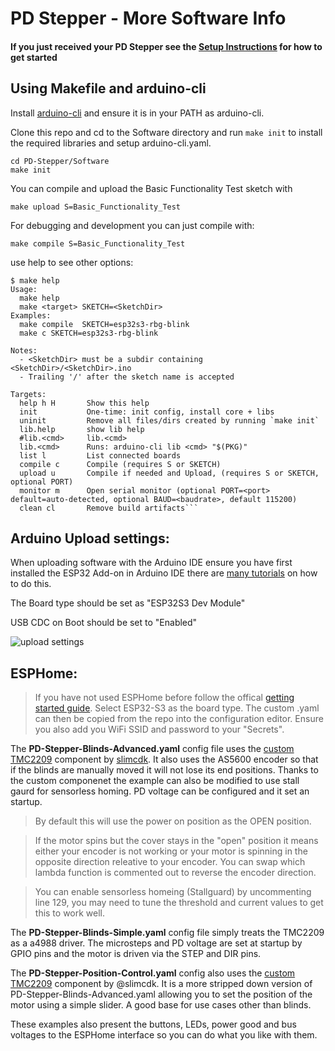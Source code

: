 # **PD Stepper** - More Software Info

#### If you just received your PD Stepper see the [Setup Instructions](https://github.com/joshr120/PD-Stepper/tree/main/Getting%20Started) for how to get started

## Using Makefile and arduino-cli

Install [arduino-cli](https://arduino.github.io/arduino-cli/latest/installation/)
and ensure it is in your PATH as arduino-cli.

Clone this repo and cd to the Software directory and run `make init`
to install the required libraries and setup arduino-cli.yaml.
```
cd PD-Stepper/Software
make init
```

You can compile and upload the Basic Functionality Test sketch with
```
make upload S=Basic_Functionality_Test
```

For debugging and development you can just compile with:
```
make compile S=Basic_Functionality_Test
```

use help to see other options:
```
$ make help
Usage:
  make help
  make <target> SKETCH=<SketchDir>
Examples:
  make compile  SKETCH=esp32s3-rbg-blink
  make c SKETCH=esp32s3-rbg-blink

Notes:
  - <SketchDir> must be a subdir containing <SketchDir>/<SketchDir>.ino
  - Trailing '/' after the sketch name is accepted

Targets:
  help h H       Show this help
  init           One-time: init config, install core + libs
  uninit         Remove all files/dirs created by running `make init`
  lib.help       show lib help
  #lib.<cmd>     lib.<cmd>
  lib.<cmd>      Runs: arduino-cli lib <cmd> "$(PKG)"
  list l         List connected boards
  compile c      Compile (requires S or SKETCH)
  upload u       Compile if needed and Upload, (requires S or SKETCH, optional PORT)
  monitor m      Open serial monitor (optional PORT=<port> default=auto-detected, optional BAUD=<baudrate>, default 115200)
  clean cl       Remove build artifacts```
```


## Arduino Upload settings: ##
When uploading software with the Arduino IDE ensure you have first installed the ESP32 Add-on in Arduino IDE there are [many tutorials](https://randomnerdtutorials.com/installing-esp32-arduino-ide-2-0/) on how to do this.

The Board type should be set as "ESP32S3 Dev Module"

USB CDC on Boot should be set to "Enabled"

![upload settings](https://github.com/joshr120/PD-Stepper/assets/120012174/f002548a-ec56-4bae-93c7-10ec5e83b6d1)


## ESPHome: ##
>If you have not used ESPHome before follow the offical [getting started guide](https://esphome.io/guides/getting_started_hassio.html). Select ESP32-S3 as the board type. The custom .yaml can then be copied from the repo into the configuration editor. Ensure you also add you WiFi SSID and password to your "Secrets".

The **PD-Stepper-Blinds-Advanced.yaml** config file uses the [custom TMC2209](https://github.com/slimcdk/esphome-custom-components/tree/master/esphome/components/tmc2209) component by [slimcdk](https://github.com/slimcdk). It also uses the AS5600 encoder so that if the blinds are manually moved it will not lose its end positions. Thanks to the custom componenet the example can also be modified to use stall gaurd for sensorless homing. PD voltage can be configured and it set an startup. 
> By default this will use the power on position as the OPEN position.

> If the motor spins but the cover stays in the "open" position it means either your encoder is not working or your motor is spinning in the opposite direction releative to your encoder. You can swap which lambda function is commented out to reverse the encoder direction. 

> You can enable sensorless homeing (Stallguard) by uncommenting line 129, you may need to tune the threshold and current values to get this to work well.

The **PD-Stepper-Blinds-Simple.yaml** config file simply treats the TMC2209 as a a4988 driver. The microsteps and PD voltage are set at startup by GPIO pins and the motor is driven via the STEP and DIR pins.

The **PD-Stepper-Position-Control.yaml** config also uses the [custom TMC2209](https://github.com/slimcdk/esphome-custom-components/tree/master/esphome/components/tmc2209) component by @slimcdk. It is a more stripped down version of PD-Stepper-Blinds-Advanced.yaml allowing you to set the position of the motor using a simple slider. A good base for use cases other than blinds.

These examples also present the buttons, LEDs, power good and bus voltages to the ESPHome interface so you can do what you like with them.

